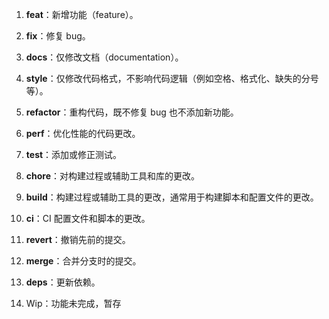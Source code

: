 1. **feat**：新增功能（feature）。
2. **fix**：修复 bug。
3. **docs**：仅修改文档（documentation）。
4. **style**：仅修改代码格式，不影响代码逻辑（例如空格、格式化、缺失的分号等）。
5. **refactor**：重构代码，既不修复 bug 也不添加新功能。
6. **perf**：优化性能的代码更改。
7. **test**：添加或修正测试。
8. **chore**：对构建过程或辅助工具和库的更改。
9. **build**：构建过程或辅助工具的更改，通常用于构建脚本和配置文件的更改。
10. **ci**：CI 配置文件和脚本的更改。
11. **revert**：撤销先前的提交。
12. **merge**：合并分支时的提交。
13. **deps**：更新依赖。

14. Wip：功能未完成，暂存